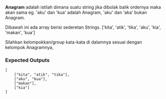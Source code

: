 **Anagram** adalah istilah dimana suatu string jika dibolak balik ordernya maka akan sama eg. 'aku' dan
'kua' adalah Anagram, 'aku' dan 'aka' bukan Anagram.

Dibawah ini ada array berisi sederetan Strings.
['kita', 'atik', 'tika', 'aku', 'kia', 'makan', 'kua']

Silahkan kelompokkan/group kata-kata di dalamnya sesuai dengan kelompok Anagramnya,

### Expected Outputs
```
[
    ["kita", "atik", "tika"],  
    ["aku", "kua"],
    ["makan"],
    ["kia"]
]
```